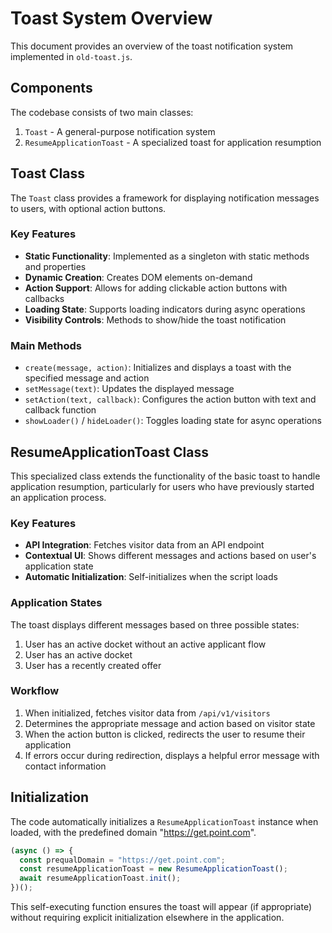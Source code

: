 # Toast System Overview

This document provides an overview of the toast notification system implemented in `old-toast.js`.

## Components

The codebase consists of two main classes:

1. `Toast` - A general-purpose notification system
2. `ResumeApplicationToast` - A specialized toast for application resumption

## Toast Class

The `Toast` class provides a framework for displaying notification messages to users, with optional action buttons.

### Key Features

- **Static Functionality**: Implemented as a singleton with static methods and properties
- **Dynamic Creation**: Creates DOM elements on-demand
- **Action Support**: Allows for adding clickable action buttons with callbacks
- **Loading State**: Supports loading indicators during async operations
- **Visibility Controls**: Methods to show/hide the toast notification

### Main Methods

- `create(message, action)`: Initializes and displays a toast with the specified message and action
- `setMessage(text)`: Updates the displayed message
- `setAction(text, callback)`: Configures the action button with text and callback function
- `showLoader()` / `hideLoader()`: Toggles loading state for async operations

## ResumeApplicationToast Class

This specialized class extends the functionality of the basic toast to handle application resumption, particularly for users who have previously started an application process.

### Key Features

- **API Integration**: Fetches visitor data from an API endpoint
- **Contextual UI**: Shows different messages and actions based on user's application state
- **Automatic Initialization**: Self-initializes when the script loads

### Application States

The toast displays different messages based on three possible states:

1. User has an active docket without an active applicant flow
2. User has an active docket
3. User has a recently created offer

### Workflow

1. When initialized, fetches visitor data from `/api/v1/visitors`
2. Determines the appropriate message and action based on visitor state
3. When the action button is clicked, redirects the user to resume their application
4. If errors occur during redirection, displays a helpful error message with contact information

## Initialization

The code automatically initializes a `ResumeApplicationToast` instance when loaded, with the predefined domain "https://get.point.com".

```javascript
(async () => {
  const prequalDomain = "https://get.point.com";
  const resumeApplicationToast = new ResumeApplicationToast();
  await resumeApplicationToast.init();
})();
```

This self-executing function ensures the toast will appear (if appropriate) without requiring explicit initialization elsewhere in the application.
